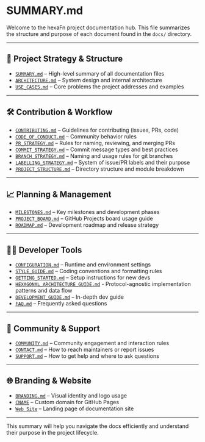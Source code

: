 <!--
SPDX-FileCopyrightText: 2025 Husamettin ARABACI
SPDX-License-Identifier: MIT
-->

# SUMMARY.md

Welcome to the hexaFn project documentation hub. This file summarizes the structure and purpose of each document found in the `docs/` directory.

---

## 🧭 Project Strategy & Structure

- [`SUMMARY.md`](SUMMARY.md) – High-level summary of all documentation files
- [`ARCHITECTURE.md`](ARCHITECTURE.md) – System design and internal architecture
- [`USE_CASES.md`](USE_CASES.md) – Core problems the project addresses and examples

---

## 🛠 Contribution & Workflow

- [`CONTRIBUTING.md`](CONTRIBUTING.md) – Guidelines for contributing (issues, PRs, code)
- [`CODE_OF_CONDUCT.md`](CODE_OF_CONDUCT.md) – Community behavior rules
- [`PR_STRATEGY.md`](PR_STRATEGY.md) – Rules for naming, reviewing, and merging PRs
- [`COMMIT_STRATEGY.md`](COMMIT_STRATEGY.md) – Commit message types and best practices
- [`BRANCH_STRATEGY.md`](BRANCH_STRATEGY.md) – Naming and usage rules for git branches
- [`LABELLING_STRATEGY.md`](LABELLING_STRATEGY.md) – System of issue/PR labels and their purpose
- [`PROJECT_STRUCTURE.md`](PROJECT_STRUCTURE.md) – Directory structure and module breakdown

---

## 📈 Planning & Management

- [`MILESTONES.md`](MILESTONES.md) – Key milestones and development phases
- [`PROJECT_BOARD.md`](PROJECT_BOARD.md) – GitHub Projects board usage guide
- [`ROADMAP.md`](ROADMAP.md) – Development roadmap and release strategy

---

## 👨‍💻 Developer Tools

- [`CONFIGURATION.md`](CONFIGURATION.md) – Runtime and environment settings
- [`STYLE_GUIDE.md`](STYLE_GUIDE.md) – Coding conventions and formatting rules
- [`GETTING_STARTED.md`](GETTING_STARTED.md) – Setup instructions for new devs
- [`HEXAGONAL_ARCHITECTURE_GUIDE.md`](HEXAGONAL_ARCHITECTURE_GUIDE.md) - Protocol-agnostic implementation patterns and data flow
- [`DEVELOPMENT_GUIDE.md`](DEVELOPMENT_GUIDE.md) – In-depth dev guide
- [`FAQ.md`](FAQ.md) – Frequently asked questions

---

## 🤝 Community & Support

- [`COMMUNITY.md`](COMMUNITY.md) – Community engagement and interaction rules
- [`CONTACT.md`](CONTACT.md) – How to reach maintainers or report issues
- [`SUPPORT.md`](SUPPORT.md) – How to get help and where to ask questions

---

## 🌐 Branding & Website

- [`BRANDING.md`](BRANDING.md) – Visual identity and logo usage
- [`CNAME`](CNAME) – Custom domain for GitHub Pages
- [`Web Site`](https://hexafn.com) – Landing page of documentation site

---

This summary will help you navigate the docs efficiently and understand their purpose in the project lifecycle.
